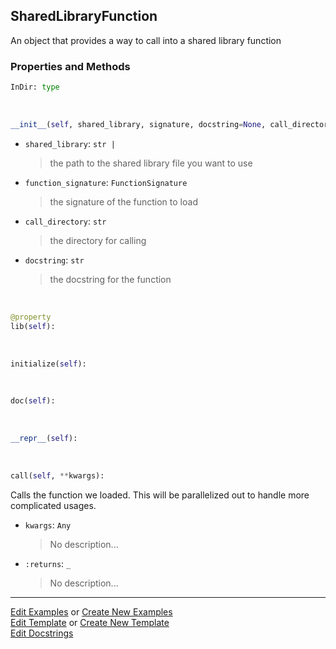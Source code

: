 ## <a id="McUtils.Extensions.SharedLibraryManager.SharedLibraryFunction">SharedLibraryFunction</a>
An object that provides a way to call into a shared library function

### Properties and Methods
```python
InDir: type
```
<a id="McUtils.Extensions.SharedLibraryManager.SharedLibraryFunction.__init__" class="docs-object-method">&nbsp;</a>
```python
__init__(self, shared_library, signature, docstring=None, call_directory=None): 
```

- `shared_library`: `str |`
    >the path to the shared library file you want to use
- `function_signature`: `FunctionSignature`
    >the signature of the function to load
- `call_directory`: `str`
    >the directory for calling
- `docstring`: `str`
    >the docstring for the function

<a id="McUtils.Extensions.SharedLibraryManager.SharedLibraryFunction.lib" class="docs-object-method">&nbsp;</a>
```python
@property
lib(self): 
```

<a id="McUtils.Extensions.SharedLibraryManager.SharedLibraryFunction.initialize" class="docs-object-method">&nbsp;</a>
```python
initialize(self): 
```

<a id="McUtils.Extensions.SharedLibraryManager.SharedLibraryFunction.doc" class="docs-object-method">&nbsp;</a>
```python
doc(self): 
```

<a id="McUtils.Extensions.SharedLibraryManager.SharedLibraryFunction.__repr__" class="docs-object-method">&nbsp;</a>
```python
__repr__(self): 
```

<a id="McUtils.Extensions.SharedLibraryManager.SharedLibraryFunction.call" class="docs-object-method">&nbsp;</a>
```python
call(self, **kwargs): 
```
Calls the function we loaded.
        This will be parallelized out to handle more complicated usages.
- `kwargs`: `Any`
    >No description...
- `:returns`: `_`
    >No description...





___

[Edit Examples](https://github.com/McCoyGroup/McUtils/edit/edit/ci/examples/ci/docs/McUtils/Extensions/SharedLibraryManager/SharedLibraryFunction.md) or 
[Create New Examples](https://github.com/McCoyGroup/McUtils/new/edit/?filename=ci/examples/ci/docs/McUtils/Extensions/SharedLibraryManager/SharedLibraryFunction.md) <br/>
[Edit Template](https://github.com/McCoyGroup/McUtils/edit/edit/ci/docs/ci/docs/McUtils/Extensions/SharedLibraryManager/SharedLibraryFunction.md) or 
[Create New Template](https://github.com/McCoyGroup/McUtils/new/edit/?filename=ci/docs/templates/ci/docs/McUtils/Extensions/SharedLibraryManager/SharedLibraryFunction.md) <br/>
[Edit Docstrings](https://github.com/McCoyGroup/McUtils/edit/edit/McUtils/Extensions/SharedLibraryManager.py?message=Update%20Docs)